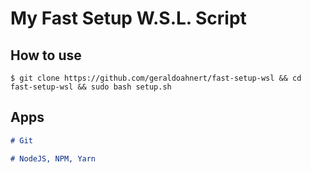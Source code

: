 # My Fast Setup W.S.L. Script

## How to use

```console
$ git clone https://github.com/geraldoahnert/fast-setup-wsl && cd fast-setup-wsl && sudo bash setup.sh
```

## Apps

```markdown
# Git

# NodeJS, NPM, Yarn
```
